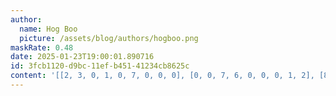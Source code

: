 ```yaml
---
author:
  name: Hog Boo
  picture: /assets/blog/authors/hogboo.png
maskRate: 0.48
date: 2025-01-23T19:00:01.890716
id: 3fcb1120-d9bc-11ef-b451-41234cb8625c
content: '[[2, 3, 0, 1, 0, 7, 0, 0, 0], [0, 0, 7, 6, 0, 0, 0, 1, 2], [8, 6, 0, 2, 9, 4, 0, 0, 0], [7, 0, 4, 0, 2, 0, 0, 0, 0], [3, 0, 6, 7, 5, 8, 2, 4, 9], [5, 0, 0, 4, 6, 1, 0, 0, 8], [1, 5, 0, 3, 0, 6, 0, 8, 0], [0, 0, 0, 0, 0, 0, 3, 0, 0], [6, 9, 0, 8, 7, 2, 4, 5, 1]]'
---
```

